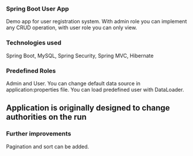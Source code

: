 ### Spring Boot User App
Demo app for user registration system. With admin role you can implement any CRUD operation, with user role you can only view.
### Technologies used
Spring Boot, MySQL, Spring Security, Spring MVC, Hibernate
### Predefined Roles
Admin and User. You can change default data source in application:properties file.
You can load predefined user with DataLoader.
## Application is originally designed to change authorities on the run
### Further improvements
Pagination and sort can be added. 

